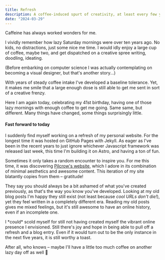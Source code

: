 ```yaml
---
title: Refresh
description: A coffee-induced spurt of creativity, at least every few years.
date: "2024-03-29"
---
```


Caffeine has always worked wonders for me.

I vividly remember how lazy Saturday mornings were over ten years ago. No kids, no distractions, just some nice me time. I would idly enjoy a large cup of coffee, maybe two, and get dispatched on a creative spree writing, doodling, ideating.

(Before embarking on computer science I was actually contemplating on becoming a visual designer, but that's another story...)

With years of steady coffee intake I've developed a baseline tolerance. Yet, it makes me smile that a large enough dose is still able to get me sent in sort of a creative frenzy.

Here I am again today, celebrating my 41st birthday, having one of those lazy mornings with enough coffee to get me going. Same same, but different. Many things have changed, some things surprisingly little.

#### Fast forward to today

I suddenly find myself working on a refresh of my personal website. For the longest time it was hosted on GitHub Pages with Jekyll. As eager as I've been in the recent years to just ignore whichever Javascript framework was released last week, this time I'm building it on Astro, and having a ton of fun.

Sometimes it only takes a random encounter to inspire you. For me this time, it was discovering [Pilcrow's website](https://pilcrowonpaper.com/), which I adore in its combination of minimal aesthetics and awesome content. This iteration of my site blatantly copies from them – gratitude!

They say you should always be a bit ashamed of what you've created previously, as that's the way you know you've developed. Looking at my old blog posts I'm happy they still exist (not least because _cool URLs don't die!_), yet they feel written in a completely different era. Reading my old posts gives me mixed feelings, but it's still awesome to have an online history, even if an incomplete one.

I \*could\* scold myself for still not having created myself the vibrant online presence I envisioned. Still there's joy and hope in being able to pull off a refresh and a blog entry. Even if it would turn out to be the only instance in the next five years, it is still worthy a toast.

After all, who knows – maybe I'll have a little too much coffee on another lazy day off as well 🤞
